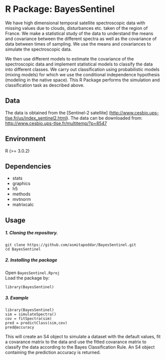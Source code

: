 # R Package: BayesSentinel
We have high dimensional temporal satellite spectroscopic data with missing values due to clouds, disturbances etc. taken of the region of France. We make a statistical study of the data to understand the means and covariance between the different spectra as well as the covariance of data between times of sampling. We use the means and covariances to simulate the spectroscopic data.  

We then use different models to estimate the covariance of the spectroscopic data and implement statistical models to classify the data into different classes. We carry out classification using probabilistic models (mixing models) for which we use the conditional independence hypothesis (modeling in the native space). This R Package performs the simulation and classification task as described above.

## Data
The data is obtained from the [Sentinel-2 satellite] (http://www.cesbio.ups-tlse.fr/us/index_sentinel2.html).
The data can be downloaded from: http://www.cesbio.ups-tlse.fr/multitemp/?p=8547

## Environment
R (>= 3.0.2)

## Dependencies
- stats
- graphics
- h5
- methods
- mvtnorm
- matrixcalc

## Usage

##### 1. Cloning the repository.
```
git clone https://github.com/asmitapoddar/BayesSentinel.git
cd BayesSentinel
```

##### 2. Installing the package
Open `BayesSentinel.Rproj`   
Load the package by:
```
library(BayesSentinel)  
```
##### 3. Example
```
library(BayesSentinel)  
sim = simulateSpectra()
cov = fitSpectra(sim)
pred = predictClass(sim,cov)
pred@accuracy
```
This will create an S4 object to simulate a dataset with the default values, fit a covarance matrix to the data and use the fitted covarance matrix to classify the data according to the Bayes Classification Rule. An S4 object containing the prediction accuracy is returned.

